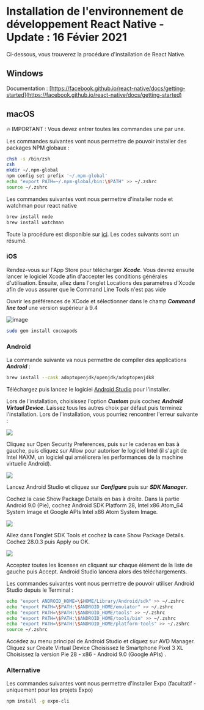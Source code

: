 # Installation de l'environnement de développement React Native - Update : 16 Févier 2021

Ci-dessous, vous trouverez la procédure d'installation de React Native.

## Windows
Documentation : [https://facebook.github.io/react-native/docs/getting-started](https://facebook.github.io/react-native/docs/getting-started)

## macOS

:fire: IMPORTANT : Vous devez entrer toutes les commandes une par une.

Les commandes suivantes vont nous permettre de pouvoir installer des packages NPM globaux :

```zsh
chsh -s /bin/zsh
zsh
mkdir ~/.npm-global
npm config set prefix '~/.npm-global'
echo "export PATH=~/.npm-global/bin:\$PATH" >> ~/.zshrc
source ~/.zshrc
```
Les commandes suivantes vont nous permettre d'installer node et watchman pour react native

```zsh
brew install node
brew install watchman
```

Toute la procédure est disponible sur [ici](https://reactnative.dev/docs/environment-setup). Les codes suivants sont un résumé.


### iOS

Rendez-vous sur l'App Store pour télécharger ***Xcode***.
Vous devrez ensuite lancer le logiciel Xcode afin d'accepter les conditions générales d'utilisation.
Ensuite, allez dans l'onglet Locations des paramètres d'Xcode afin de vous assurer que le Command Line Tools n'est pas vide

Ouvrir les préférences de XCode et sélectionner dans le champ ***Command line tool*** une version supérieur à 9.4

![image](https://reactnative.dev/assets/images/GettingStartedXcodeCommandLineTools-8259be8d3ab8575bec2b71988163c850.png)

```zsh
sudo gem install cocoapods
```

### Android

La commande suivante va nous permettre de compiler des applications ***Android*** :

```zsh
brew install --cask adoptopenjdk/openjdk/adoptopenjdk8
```

Téléchargez puis lancez le logiciel [Android Studio](https://developer.android.com/studio/index.html) pour l'installer.

Lors de l'installation, choisissez l'option ***Custom*** puis cochez ***Android Virtual Device***. Laissez tous les autres choix par défaut puis terminez l'installation.
Lors de l'installation, vous pourriez rencontrer l'erreur suivante :

![](https://res.cloudinary.com/lereacteur-apollo/image/upload/v1574438985/10w-full-stack/React-Native-2019/system-blocked_f5ghbg.png)

Cliquez sur Open Security Preferences, puis sur le cadenas en bas à gauche, puis cliquez sur Allow pour autoriser le logiciel Intel (il s'agit de Intel HAXM, un logiciel qui améliorera les performances de la machine virtuelle Android).

![](https://res.cloudinary.com/lereacteur-apollo/image/upload/v1574439024/10w-full-stack/React-Native-2019/mac-security-allow-intel_kwoyip.png)

Lancez Android Studio et cliquez sur ***Configure*** puis sur ***SDK Manager***.

Cochez la case Show Package Details en bas à droite.
Dans la partie Android 9.0 (Pie), cochez Android SDK Platform 28, Intel x86 Atom_64 System Image et Google APIs Intel x86 Atom System Image.

![](https://res.cloudinary.com/lereacteur-apollo/image/upload/v1574439040/10w-full-stack/React-Native-2019/sdk_ycpheh.png)

Allez dans l'onglet SDK Tools et cochez la case Show Package Details.
Cochez 28.0.3 puis Apply ou OK.

![](https://res.cloudinary.com/lereacteur-apollo/image/upload/v1574439049/10w-full-stack/React-Native-2019/sdk-tools_hvdrsx.png)

Acceptez toutes les licenses en cliquant sur chaque élément de la liste de gauche puis Accept.
Android Studio lancera alors des téléchargements.

Les commandes suivantes vont nous permettre de pouvoir utiliser Android Studio depuis le Terminal :

```zsh
echo "export ANDROID_HOME=\$HOME/Library/Android/sdk" >> ~/.zshrc
echo "export PATH=\$PATH:\$ANDROID_HOME/emulator" >> ~/.zshrc
echo "export PATH=\$PATH:\$ANDROID_HOME/tools" >> ~/.zshrc
echo "export PATH=\$PATH:\$ANDROID_HOME/tools/bin" >> ~/.zshrc
echo "export PATH=\$PATH:\$ANDROID_HOME/platform-tools" >> ~/.zshrc
source ~/.zshrc
```

Accédez au menu principal de Android Studio et cliquez sur AVD Manager.
Cliquez sur Create Virtual Device
Choisissez le Smartphone Pixel 3 XL
Choisissez la version Pie 28 - x86 - Android 9.0 (Google APIs) .





### Alternative

Les commandes suivantes vont nous permettre d'installer Expo (facultatif - uniquement pour les projets Expo)

```zsh
npm install -g expo-cli
```
